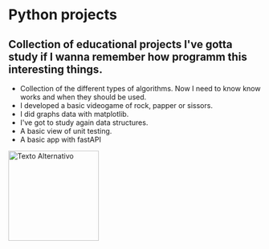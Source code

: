 # Python projects  

## Collection of educational projects I've gotta study if I wanna remember how programm this interesting things.  

- Collection of the different types of algorithms. Now I need to know know works and when they should be used.  
- I developed a basic videogame of rock, papper or sissors.  
- I did graphs data with matplotlib.  
- I've got to study again data structures.
- A basic view of unit testing.
- A basic app with fastAPI




<img src="https://tinypic.host/images/2024/01/31/icon_better.png" alt="Texto Alternativo" width="180"/>
